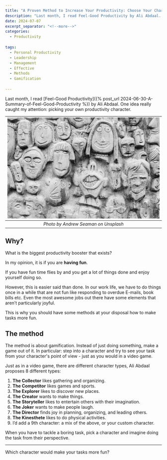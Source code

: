 ```yaml
---
title: "A Proven Method to Increase Your Productivity: Choose Your Character"
description: "Last month, I read Feel-Good Productivity by Ali Abdaal. One idea really caught my attention: picking your own productivity character."
date: 2024-07-07
excerpt_separator: "<!--more-->"
categories:
  - Productivity

tags:
  - Personal Productivity
  - Leadership
  - Management
  - Effective
  - Methods
  - Gamification

---
```


Last month, I read [Feel-Good Productivity]({% post_url 2024-06-30-A-Summary-of-Feel-Good-Productivity %}) by Ali Abdaal. One idea really caught my attention: picking your own productivity character.

| ![image](/assets/images/andrew-seaman-characters-unsplash.jpg) |
|:--:|
| *Photo by Andrew Seaman on Unsplash* |

## Why?

What is the biggest productivity booster that exists?

In my opinion, it is if you are **having fun**.

If you have fun time flies by and you get a lot of things done and enjoy yourself doing so.

However, this is easier said than done. In our work life, we have to do things once in a while that are not fun like responding to overdue E-mails, book bills etc. Even the most awesome jobs out there have some elements that aren’t particularly joyful.

This is why you should have some methods at your disposal how to make tasks more fun.

## The method

The method is about gamification. Instead of just doing something, make a game out of it. In particular: step into a character and try to see your task from your character's point of view - just as you would in a video game.

Just as in a video game, there are different character types, Ali Abdaal proposes 8 different types:

1. **The Collector** likes gathering and organizing.
2. **The Competitor** likes games and sports.
3. **The Explorer** likes to discover new places.
4. **The Creator** wants to make things.
5. **The Storyteller** likes to entertain others with their imagination.
6. **The Joker** wants to make people laugh.
7. **The Director** finds joy in planning, organizing, and leading others.
8. **The Kinesthete** likes to do physical activities.
9. I’d add a 9th character: a mix of the above, or your custom character.

When you have to tackle a boring task, pick a character and imagine doing the task from their perspective.

---

Which character would make your tasks more fun?